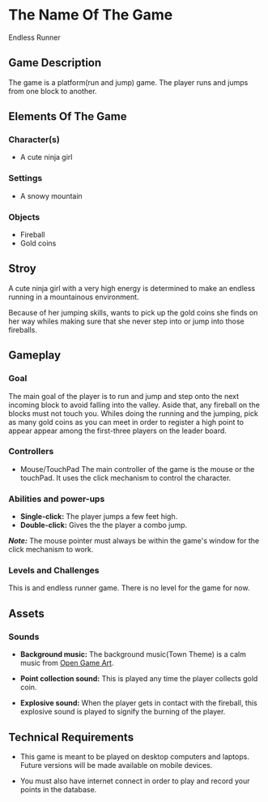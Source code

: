 # The Name Of The Game

Endless Runner

## Game Description

The game is a platform(run and jump) game. The player runs and jumps from one block to another.

## Elements Of The Game

### Character(s)

* A cute ninja girl

### Settings

* A snowy mountain

### Objects

* Fireball
* Gold coins

## Stroy

A cute ninja girl with a very high energy is determined to make an endless running in a  mountainous environment.

Because of her jumping skills, wants to pick up the gold coins she finds on her way whiles making sure that she never step into or jump into those fireballs.

## Gameplay

### Goal

The main goal of the player is to run and jump and step onto the next incoming block to avoid falling into the valley. Aside that, any fireball on the blocks must not touch you. Whiles doing the running and the jumping, pick as many gold coins as you can meet in order to register a high point to appear appear among the first-three players on the leader board.

### Controllers

* Mouse/TouchPad
The main controller of the game is the mouse or the touchPad. It uses the click mechanism to control the character.

### Abilities and power-ups

* **Single-click:** The player jumps a few feet high.
* **Double-click:** Gives the the player a combo jump.

***Note:*** The mouse pointer must always be within the game's window for the click mechanism to work.

### Levels and Challenges

This is and endless runner game. There is no level for the game for now.

## Assets

### Sounds

* **Background music:** The background music(Town Theme) is a calm music from [Open Game Art](https://opengameart.org/content/town-theme-rpg).

* **Point collection sound:** This is played any time the player collects gold coin.

* **Explosive sound:** When the player gets in contact with the fireball, this explosive sound is played to signify the burning of the player.

## Technical Requirements

* This game is meant to be played on desktop computers and laptops. Future versions will be made available on mobile devices.

* You must also have internet connect in order to play and record your points in the database.

